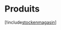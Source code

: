 # Produits

[!include[stockenmagasin](produits.stockenmagasin.autogen.md)]




























































